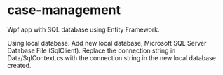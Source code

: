 # case-management
Wpf app with SQL database using Entity Framework.

Using local database. 
Add new local database, Microsoft SQL Server Database File (SqlClient).
Replace the connection string in Data/SqlContext.cs with the connection string in the new local database created.
